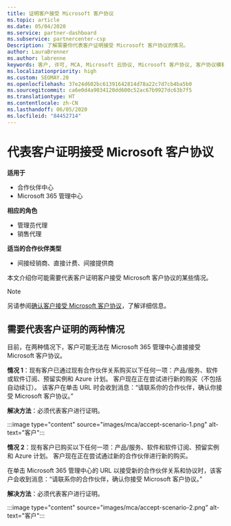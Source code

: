 ```yaml
---
title: 证明客户接受 Microsoft 客户协议
ms.topic: article
ms.date: 05/04/2020
ms.service: partner-dashboard
ms.subservice: partnercenter-csp
Description: 了解需要你代表客户证明接受 Microsoft 客户协议的情况。
author: LauraBrenner
ms.author: labrenne
keywords: 客户, 许可, MCA, Microsoft 云协议, Microsoft 客户协议, 客户协议模板, 证明接受协议
ms.localizationpriority: high
ms.custom: SEOMAY.20
ms.openlocfilehash: 37e24d602bc61391642814d78a22c7d7cb4ba5b0
ms.sourcegitcommit: ca6e0d4a9034120dd600c52ac67b9927dc63b7f5
ms.translationtype: HT
ms.contentlocale: zh-CN
ms.lasthandoff: 06/05/2020
ms.locfileid: "84452714"
---
```

# <a name="attest-acceptance-of-the-microsoft-customer-agreement-on-behalf-of-your-customer"></a>代表客户证明接受 Microsoft 客户协议

**适用于**

- 合作伙伴中心
- Microsoft 365 管理中心

**相应的角色**

- 管理员代理
- 销售代理

**适当的合作伙伴类型**

- 间接经销商、直接计费、间接提供商

本文介绍你可能需要代表客户证明客户接受 Microsoft 客户协议的某些情况。

>[!NOTE]
>另请参阅[确认客户接受 Microsoft 客户协议](confirm-customer-agreement.md)，了解详细信息。

## <a name="two-scenarios-where-you-need-to-attest-on-behalf-of-your-customer"></a>需要代表客户证明的两种情况

目前，在两种情况下，客户可能无法在 Microsoft 365 管理中心直接接受 Microsoft 客户协议。

**情况 1**：现有客户已通过现有合作伙伴关系购买以下任何一项：产品/服务、软件或软件订阅、预留实例和 Azure 计划。 客户现在正在尝试进行新的购买（不包括自动续订）。 该客户在单击 URL 时会收到消息：“请联系你的合作伙伴，确认你接受 Microsoft 客户协议。”  

**解决方法**：必须代表客户进行证明。

:::image type="content" source="images/mca/accept-scenario-1.png" alt-text="客户":::

**情况 2**：现有客户已购买以下任何一项：产品/服务、软件和软件订阅、预留实例和 Azure 计划。 客户现在正在尝试通过新的合作伙伴进行新的购买。

在单击 Microsoft 365 管理中心的 URL 以接受新的合作伙伴关系和协议时，该客户会收到消息：“请联系你的合作伙伴，确认你接受 Microsoft 客户协议。”  

**解决方法**：必须代表客户进行证明。  

:::image type="content" source="images/mca/accept-scenario-2.png" alt-text="客户":::